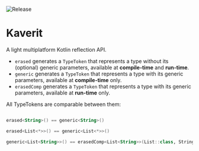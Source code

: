 ![Release](https://github.com/kosi-libs/Kaverit/workflows/Release/badge.svg)

Kaverit
===========

A light multiplatform Kotlin reflection API.

* `erased` generates a `TypeToken` that represents a type without its (optional) generic parameters, available at **compile-time** and **run-time**.
* `generic` generates a `TypeToken` that represents a type with its generic parameters, available at **compile-time** only.
* `erasedComp` generates a `TypeToken` that represents a type with its generic parameters, available at **run-time** only.

All TypeTokens are comparable between them:

```kotlin

erased<String>() == generic<String>()

erased<List<*>>() == generic<List<*>>()

generic<List<String>>() == erasedComp<List<String>>(List::class, String::class)
```
